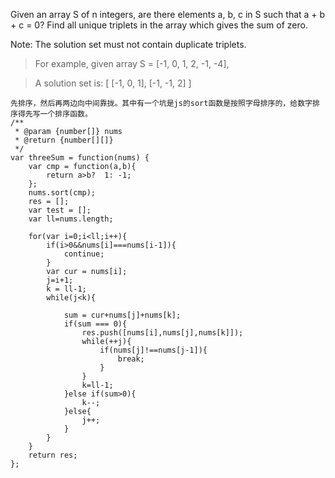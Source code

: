 Given an array S of n integers, are there elements a, b, c in S such that a + b + c = 0? Find all unique triplets in the array which gives the sum of zero.

Note: The solution set must not contain duplicate triplets.

>For example, given array S = [-1, 0, 1, 2, -1, -4],

>A solution set is:
[
  [-1, 0, 1],
  [-1, -1, 2]
]
```
先排序，然后再两边向中间靠拢。其中有一个坑是js的sort函数是按照字母排序的，给数字排序得先写一个排序函数。
/**
 * @param {number[]} nums
 * @return {number[][]}
 */
var threeSum = function(nums) {
    var cmp = function(a,b){
        return a>b?  1: -1;
    };
    nums.sort(cmp);
    res = [];
    var test = [];
    var ll=nums.length;
    
    for(var i=0;i<ll;i++){
        if(i>0&&nums[i]===nums[i-1]){
            continue;
        }
        var cur = nums[i];
        j=i+1;
        k = ll-1;
        while(j<k){
            
            sum = cur+nums[j]+nums[k];
            if(sum === 0){
                res.push([nums[i],nums[j],nums[k]]);
                while(++j){
                    if(nums[j]!==nums[j-1]){
                        break;
                    }
                }
                k=ll-1;
            }else if(sum>0){
                k--;
            }else{
                j++;
            }
        }
    }
    return res;
};
```
